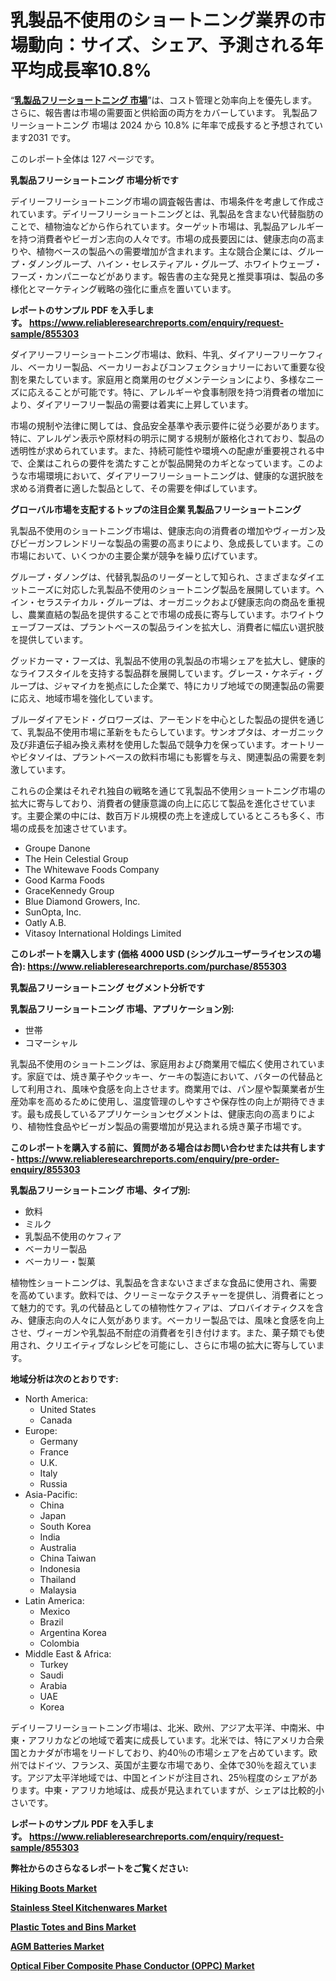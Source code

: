 <p><h1>乳製品不使用のショートニング業界の市場動向：サイズ、シェア、予測される年平均成長率10.8%</h1></p><p>&ldquo;<strong><a href="https://www.reliableresearchreports.com/dairy-free-shortening-r855303?utm_campaign=110&utm_medium=9&utm_source=Github&utm_content=ia&utm_term=17122024&utm_id=dairy-free-shortening">乳製品フリーショートニング 市場</a></strong>&rdquo;は、コスト管理と効率向上を優先します。 さらに、報告書は市場の需要面と供給面の両方をカバーしています。 乳製品フリーショートニング 市場は 2024 から 10.8% に年率で成長すると予想されています2031 です。</p>
<p>このレポート全体は 127 ページです。</p>
<p><strong>乳製品フリーショートニング 市場分析です</strong></p>
<p><p>デイリーフリーショートニング市場の調査報告書は、市場条件を考慮して作成されています。デイリーフリーショートニングとは、乳製品を含まない代替脂肪のことで、植物油などから作られています。ターゲット市場は、乳製品アレルギーを持つ消費者やビーガン志向の人々です。市場の成長要因には、健康志向の高まりや、植物ベースの製品への需要増加が含まれます。主な競合企業には、グループ・ダノングループ、ハイン・セレスティアル・グループ、ホワイトウェーブ・フーズ・カンパニーなどがあります。報告書の主な発見と推奨事項は、製品の多様化とマーケティング戦略の強化に重点を置いています。</p></p>
<p><strong>レポートのサンプル PDF を入手します。&nbsp;<a href="https://www.reliableresearchreports.com/enquiry/request-sample/855303?utm_campaign=110&utm_medium=9&utm_source=Github&utm_content=ia&utm_term=17122024&utm_id=dairy-free-shortening">https://www.reliableresearchreports.com/enquiry/request-sample/855303</a></strong></p>
<p><p>ダイアリーフリーショートニング市場は、飲料、牛乳、ダイアリーフリーケフィル、ベーカリー製品、ベーカリーおよびコンフェクショナリーにおいて重要な役割を果たしています。家庭用と商業用のセグメンテーションにより、多様なニーズに応えることが可能です。特に、アレルギーや食事制限を持つ消費者の増加により、ダイアリーフリー製品の需要は着実に上昇しています。</p><p>市場の規制や法律に関しては、食品安全基準や表示要件に従う必要があります。特に、アレルゲン表示や原材料の明示に関する規制が厳格化されており、製品の透明性が求められています。また、持続可能性や環境への配慮が重要視される中で、企業はこれらの要件を満たすことが製品開発のカギとなっています。このような市場環境において、ダイアリーフリーショートニングは、健康的な選択肢を求める消費者に適した製品として、その需要を伸ばしています。</p></p>
<p><strong>グローバル市場を支配するトップの注目企業 乳製品フリーショートニング</strong></p>
<p><p>乳製品不使用のショートニング市場は、健康志向の消費者の増加やヴィーガン及びビーガンフレンドリーな製品の需要の高まりにより、急成長しています。この市場において、いくつかの主要企業が競争を繰り広げています。</p><p>グループ・ダノングは、代替乳製品のリーダーとして知られ、さまざまなダイエットニーズに対応した乳製品不使用のショートニング製品を展開しています。ヘイン・セラステイカル・グループは、オーガニックおよび健康志向の商品を重視し、農業直結の製品を提供することで市場の成長に寄与しています。ホワイトウェーブフーズは、プラントベースの製品ラインを拡大し、消費者に幅広い選択肢を提供しています。</p><p>グッドカーマ・フーズは、乳製品不使用の乳製品の市場シェアを拡大し、健康的なライフスタイルを支持する製品群を展開しています。グレース・ケネディ・グループは、ジャマイカを拠点にした企業で、特にカリブ地域での関連製品の需要に応え、地域市場を強化しています。</p><p>ブルーダイアモンド・グロワーズは、アーモンドを中心とした製品の提供を通じて、乳製品不使用市場に革新をもたらしています。サンオプタは、オーガニック及び非遺伝子組み換え素材を使用した製品で競争力を保っています。オートリーやビタソイは、プラントベースの飲料市場にも影響を与え、関連製品の需要を刺激しています。</p><p>これらの企業はそれぞれ独自の戦略を通じて乳製品不使用ショートニング市場の拡大に寄与しており、消費者の健康意識の向上に応じて製品を進化させています。主要企業の中には、数百万ドル規模の売上を達成しているところも多く、市場の成長を加速させています。</p></p>
<p><ul><li>Groupe Danone</li><li>The Hein Celestial Group</li><li>The Whitewave Foods Company</li><li>Good Karma Foods</li><li>GraceKennedy Group</li><li>Blue Diamond Growers, Inc.</li><li>SunOpta, Inc.</li><li>Oatly A.B.</li><li>Vitasoy International Holdings Limited</li></ul></p>
<p><strong>このレポートを購入します (価格 4000 USD (シングルユーザーライセンスの場合):&nbsp;<a href="https://www.reliableresearchreports.com/purchase/855303?utm_campaign=110&utm_medium=9&utm_source=Github&utm_content=ia&utm_term=17122024&utm_id=dairy-free-shortening">https://www.reliableresearchreports.com/purchase/855303</a></strong></p>
<p><strong>乳製品フリーショートニング セグメント分析です</strong></p>
<p><strong>乳製品フリーショートニング 市場、アプリケーション別:</strong></p>
<p><ul><li>世帯</li><li>コマーシャル</li></ul></p>
<p><p>乳製品不使用のショートニングは、家庭用および商業用で幅広く使用されています。家庭では、焼き菓子やクッキー、ケーキの製造において、バターの代替品として利用され、風味や食感を向上させます。商業用では、パン屋や製菓業者が生産効率を高めるために使用し、温度管理のしやすさや保存性の向上が期待できます。最も成長しているアプリケーションセグメントは、健康志向の高まりにより、植物性食品やビーガン製品の需要増加が見込まれる焼き菓子市場です。</p></p>
<p><strong>このレポートを購入する前に、質問がある場合はお問い合わせまたは共有します - <a href="https://www.reliableresearchreports.com/enquiry/pre-order-enquiry/855303?utm_campaign=110&utm_medium=9&utm_source=Github&utm_content=ia&utm_term=17122024&utm_id=dairy-free-shortening">https://www.reliableresearchreports.com/enquiry/pre-order-enquiry/855303</a></strong></p>
<p><strong>乳製品フリーショートニング 市場、タイプ別:</strong></p>
<p><ul><li>飲料</li><li>ミルク</li><li>乳製品不使用のケフィア</li><li>ベーカリー製品</li><li>ベーカリー・製菓</li></ul></p>
<p><p>植物性ショートニングは、乳製品を含まないさまざまな食品に使用され、需要を高めています。飲料では、クリーミーなテクスチャーを提供し、消費者にとって魅力的です。乳の代替品としての植物性ケフィアは、プロバイオティクスを含み、健康志向の人々に人気があります。ベーカリー製品では、風味と食感を向上させ、ヴィーガンや乳製品不耐症の消費者を引き付けます。また、菓子類でも使用され、クリエイティブなレシピを可能にし、さらに市場の拡大に寄与しています。</p></p>
<p><strong>地域分析は次のとおりです:</strong></p>
<p><ul>
    <li>
        North America:
        <ul>
            <li>United States</li>
            <li>Canada</li>
        </ul>
    </li>
    <li>
        Europe:
        <ul>
            <li>Germany</li>
            <li>France</li>
            <li>U.K.</li>
            <li>Italy</li>
            <li>Russia</li>
        </ul>
    </li>
    <li>
        Asia-Pacific:
        <ul>
            <li>China</li>
            <li>Japan</li>
            <li>South Korea</li>
            <li>India</li>
            <li>Australia</li>
            <li>China Taiwan</li>
            <li>Indonesia</li>
            <li>Thailand</li>
            <li>Malaysia</li>
        </ul>
    </li>
    <li>
        Latin America:
        <ul>
            <li>Mexico</li>
            <li>Brazil</li>
            <li>Argentina Korea</li>
            <li>Colombia</li>
        </ul>
    </li>
    <li>
        Middle East & Africa:
        <ul>
            <li>Turkey</li>
            <li>Saudi</li>
            <li>Arabia</li>
            <li>UAE</li>
            <li>Korea</li>
        </ul>
    </li>
    </ul></p>
<p><p>デイリーフリーショートニング市場は、北米、欧州、アジア太平洋、中南米、中東・アフリカなどの地域で着実に成長しています。北米では、特にアメリカ合衆国とカナダが市場をリードしており、約40％の市場シェアを占めています。欧州ではドイツ、フランス、英国が主要な市場であり、全体で30％を超えています。アジア太平洋地域では、中国とインドが注目され、25％程度のシェアがあります。中東・アフリカ地域は、成長が見込まれていますが、シェアは比較的小さいです。</p></p>
<p><strong>レポートのサンプル PDF を入手します。&nbsp;<a href="https://www.reliableresearchreports.com/enquiry/request-sample/855303?utm_campaign=110&utm_medium=9&utm_source=Github&utm_content=ia&utm_term=17122024&utm_id=dairy-free-shortening">https://www.reliableresearchreports.com/enquiry/request-sample/855303</a></strong></p>
<p><strong></strong></p>
<p><strong></strong></p>
<p><strong></strong></p>
<p><strong></strong></p>
<p><strong>弊社からのさらなるレポートをご覧ください:</strong></p>
<p><strong><p><a href="https://www.linkedin.com/pulse/hiking-boots-market-expansion-forecast-124-cagr-from-2024-2031-348ye?utm_campaign=110&utm_medium=9&utm_source=Github&utm_content=ia&utm_term=17122024&utm_id=dairy-free-shortening">Hiking Boots Market</a></p><p><a href="https://www.linkedin.com/pulse/market-challenges-sales-volume-forecast-research-stainless-steel-pqtje?utm_campaign=110&utm_medium=9&utm_source=Github&utm_content=ia&utm_term=17122024&utm_id=dairy-free-shortening">Stainless Steel Kitchenwares Market</a></p><p><a href="https://github.com/globismark/Market-Research-Report-List-5/blob/main/plastic-totes-and-bins-market.md?utm_campaign=110&utm_medium=9&utm_source=Github&utm_content=ia&utm_term=17122024&utm_id=dairy-free-shortening">Plastic Totes and Bins Market</a></p><p><a href="https://www.linkedin.com/pulse/agm-batteries-market-outlook-projected-74-cagr-from-2024-doojf?utm_campaign=110&utm_medium=9&utm_source=Github&utm_content=ia&utm_term=17122024&utm_id=dairy-free-shortening">AGM Batteries Market</a></p><p><a href="https://github.com/prosalinda88/Market-Research-Report-List-6/blob/main/optical-fiber-composite-phase-conductor-oppc-market.md?utm_campaign=110&utm_medium=9&utm_source=Github&utm_content=ia&utm_term=17122024&utm_id=dairy-free-shortening">Optical Fiber Composite Phase Conductor (OPPC) Market</a></p></strong></p>